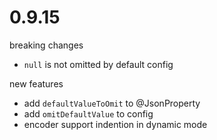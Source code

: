 # 0.9.15

breaking changes

* `null` is not omitted by default config

new features

* add `defaultValueToOmit` to @JsonProperty
* add `omitDefaultValue` to config
* encoder support indention in dynamic mode